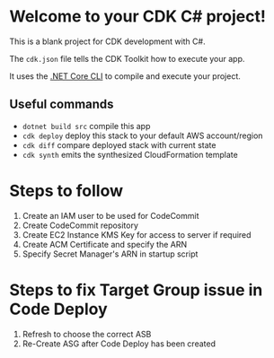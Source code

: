 # Welcome to your CDK C# project!

This is a blank project for CDK development with C#.

The `cdk.json` file tells the CDK Toolkit how to execute your app.

It uses the [.NET Core CLI](https://docs.microsoft.com/dotnet/articles/core/) to compile and execute your project.

## Useful commands

* `dotnet build src` compile this app
* `cdk deploy`       deploy this stack to your default AWS account/region
* `cdk diff`         compare deployed stack with current state
* `cdk synth`        emits the synthesized CloudFormation template


# Steps to follow
1. Create an IAM user to be used for CodeCommit
2. Create CodeCommit repository
3. Create EC2 Instance KMS Key for access to server if required
4. Create ACM Certificate and specify the ARN
4. Specify Secret Manager's ARN in startup script

# Steps to fix Target Group issue in Code Deploy
1. Refresh to choose the correct ASB
2. Re-Create ASG after Code Deploy has been created

